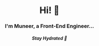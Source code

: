<h1 align="center" color="red">Hi! 🤖</h1>

<h3 align="center" >I'm Muneer, a Front-End Engineer...</h3>

<h5 align="center">Stay Hydrated 🥤</h5>





